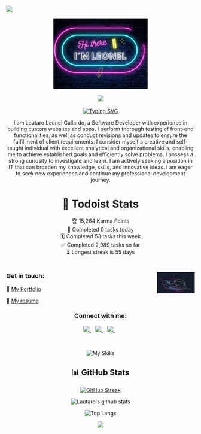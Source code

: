 ![](https://api.visitorbadge.io/api/VisitorHit?user=speedbuild98&repo=speedbuild98&countColor=%237B1E7A)




<p align="center">
<img width='50%' src="https://github.com/speedbuild98/speedbuild98/blob/main/LEONEL.png"/>
</p>


<p align="center">
<img width='10%' src="https://gallardolautaro.tech/assets/logo-848c3b20.svg"/>
</p>
<div align="center">
    <a href="https://git.io/typing-svg">
        <img src="https://readme-typing-svg.demolab.com?font=Roboto&weight=500&size=28&duration=4000&pause=1000&color=f9cc0b&center=true&vCenter=true&width=435&lines=%3CSoftware Developer%2F%3E" alt="Typing SVG" />
    </a>
</div>

<p align="center">
I am Lautaro Leonel Gallardo, a Software Developer with experience in building custom websites and apps. I perform thorough testing of front-end functionalities, as well as conduct revisions and updates to ensure the fulfillment of client requirements. I consider myself a creative and self-taught individual with excellent analytical and organizational skills, enabling me to achieve established goals and efficiently solve problems. I possess a strong curiosity to investigate and learn. I am actively seeking a position in IT that can broaden my knowledge, skills, and innovative ideas. I am eager to seek new experiences and continue my professional development journey.
</p>

<div align="center">
    
#  :scroll: Todoist Stats
<!-- TODO-IST:START -->
🏆  15,264 Karma Points           
🌸  Completed 0 tasks today           
🗓  Completed 53 tasks this week           
✅  Completed 2,989 tasks so far           
⏳  Longest streak is 55 days
<!-- TODO-IST:END -->

</div>

# 
<img align='right' src='https://github.com/speedbuild98/speedbuild98/blob/main/bongo-cat-codes.gif?raw=true' width='20%'>

### Get in touch: 

:floppy_disk: [My Portfolio](https://gallardolautaro.tech)

:page_with_curl: [My resume](https://raw.githubusercontent.com/speedbuild98/speedbuild98/main/Resume%20-%20Gallardo%20Lautaro.pdf)

<h3 align="center">Connect with me:</h3>
<p align="center">
<a href="https://www.linkedin.com/in/lautagallardogg/">
     <img src="https://img.shields.io/badge/linkedin-%230077B5.svg?&style=for-the-badge&logo=linkedin&logoColor=white" />
  </a>&nbsp;&nbsp;
<a href="mailto:dev.gallardolautaro@gmail.com?subject=Hi there!">
     <img src="https://img.shields.io/badge/Gmail-FF0000.svg?&style=for-the-badge&logo=gmail&logoColor=white" />
  </a>&nbsp;&nbsp;  
<a href="https://wa.me/5492664017317">
     <img src="https://img.shields.io/badge/whatsapp-30077B5.svg?&style=for-the-badge&logo=whatsapp&logoColor=white" />
  </a>&nbsp;&nbsp;   
</p>
<br/>

<div align="center">
     
![My Skills](https://skillicons.dev/icons?i=html,css,bootstrap,sass,js,ts,react,nextjs,php,laravel,tailwind,mongodb,figma,ps,postman)

## :bar_chart: GitHub Stats

[![GitHub Streak](https://github-readme-streak-stats.herokuapp.com/?user=speedbuild98&background=082032&dates=ffffff&ring=F7DF1E&fire=F7DF1E&currStreakNum=ffffff&sideNums=ffffff&currStreakLabel=ff006c&sideLabels=ff006c&hide_border=true)](https://git.io/streak-stats)

![Lautaro's github stats](https://github-readme-stats.vercel.app/api?username=speedbuild98&show_icons=true&theme=radical)

![Top Langs](https://github-readme-stats.vercel.app/api/top-langs/?username=speedbuild98&layout=compact)

<img src="https://github-profile-trophy.vercel.app/?username=speedbuild98&theme=juicyfresh&no-bg=true" />

